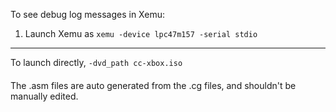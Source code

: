 To see debug log messages in Xemu:

1) Launch Xemu as `xemu -device lpc47m157 -serial stdio`

----

To launch directly, `-dvd_path cc-xbox.iso`

####

The .asm files are auto generated from the .cg files, and shouldn't be manually edited.
